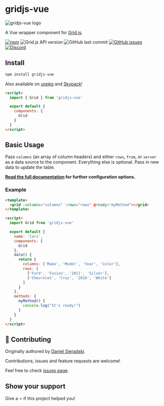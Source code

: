 # gridjs-vue

![gridjs-vue logo](https://user-images.githubusercontent.com/2541728/84843482-ffc31c00-b015-11ea-95e8-dc6fb3931ad5.png)

A Vue wrapper component for [Grid.js](https://gridjs.io).

[![npm](https://img.shields.io/npm/v/gridjs-vue?color=blue&label=current&style=flat-square)](https://www.npmjs.com/package/gridjs-vue)
![Grid.js API
version](https://img.shields.io/badge/Grid.js%20API-v5.0.1-blue?style=flat-square)
![GitHub last commit](https://img.shields.io/github/last-commit/grid-js/gridjs-vue?color=41B883&style=flat-square)
[![GitHub
issues](https://img.shields.io/github/issues/grid-js/gridjs-vue?color=41B883&style=flat-square)](https://github.com/grid-js/gridjs-vue/issues)
[![Discord](https://img.shields.io/discord/711188165850955858?color=41B883&style=flat-square&label=discord)](https://discord.com/invite/K55BwDY)

## Install

```sh
npm install gridjs-vue
```

Also available on [unpkg](https://unpkg.com/browse/gridjs-vue/dist/) and [Skypack](https://www.skypack.dev/view/gridjs-vue)!

```html
<script>
  import { Grid } from 'gridjs-vue'

  export default {
    components: {
      Grid
    }
  }
</script>
```

## Basic Usage

Pass `columns` (an array of column headers) and either `rows`, `from`, or `server` as a data source to the component. Everything else is optional. Pass in new data to update the table.

**[Read the full documentation](docs/index.md) for further configuration options.**

### Example

```html
<template>
  <grid :columns="columns" :rows="rows" @ready="myMethod"></grid>
</template>

<script>
  import Grid from 'gridjs-vue'

  export default {
    name: 'Cars',
    components: {
      Grid
    },
    data() {
      return {
        columns: ['Make', 'Model', 'Year', 'Color'],
        rows: [
          ['Ford', 'Fusion', '2011', 'Silver'],
          ['Chevrolet', 'Cruz', '2018', 'White']
        ]
      }
    },
    methods: {
      myMethod() {
        console.log("It's ready!")
      }
    }
  }
</script>
```

## 🤝 Contributing

Originally authored by [Daniel Sieradski](https://twitter.com/self_agency).

Contributions, issues and feature requests are welcome!

Feel free to check [issues page](https://github.com/grid-js/gridjs-vue/issues).

## Show your support

Give a ⭐️ if this project helped you!
